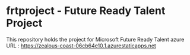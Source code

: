# frtproject - Future Ready Talent Project
This repository holds the project for Microsoft Future Ready Talent
azure URL : https://zealous-coast-06cb64e10.1.azurestaticapps.net
